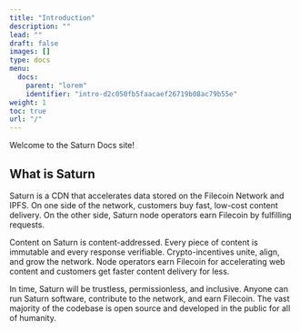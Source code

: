 ```yaml
---
title: "Introduction"
description: ""
lead: ""
draft: false
images: []
type: docs
menu:
  docs:
    parent: "lorem"
    identifier: "intro-d2c050fb5faacaef26719b08ac79b55e"
weight: 1
toc: true
url: "/"
---
```


Welcome to the Saturn Docs site!

## What is Saturn

Saturn is a CDN that accelerates data stored on the Filecoin Network and IPFS. On one side of the network, customers buy fast, low-cost content delivery. On the other side, Saturn node operators earn Filecoin by fulfilling requests.

Content on Saturn is content-addressed. Every piece of content is immutable and every response verifiable.
Crypto-incentives unite, align, and grow the network. Node operators earn Filecoin for accelerating web content and customers get faster content delivery for less.

In time, Saturn will be trustless, permissionless, and inclusive. Anyone can run Saturn software, contribute to the network, and earn Filecoin. The vast majority of the codebase is open source and developed in the public for all of humanity.
